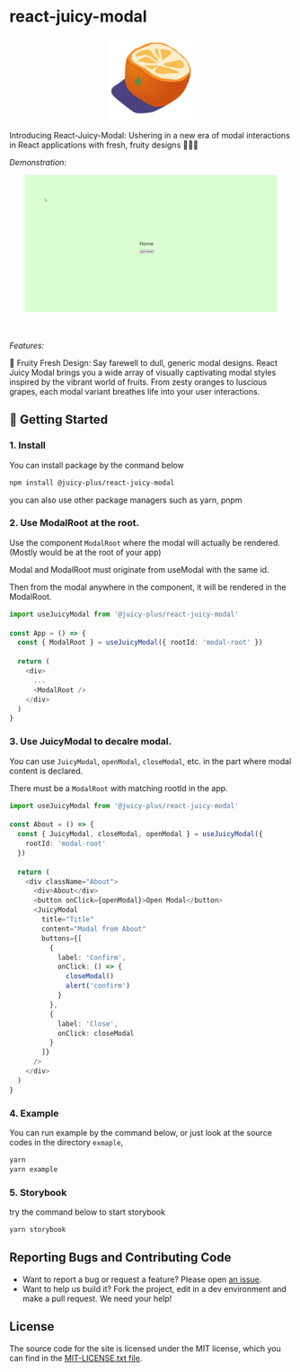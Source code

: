 # react-juicy-modal

<div align="center">
  <img src="public/logo/logo192.png" width="150px" height="150px" alt="logo of Juicy Plus"/>
</div>

Introducing React-Juicy-Modal: Ushering in a new era of modal interactions in React applications with fresh, fruity designs 🍊🍇🍓

_Demonstration:_

<div align="center">
  <img src="demo.gif" width="450px" height="244px" alt="demonstration of react-juicy-modal"/>
</div>
<br/><br/>

_Features:_

🌟 Fruity Fresh Design: Say farewell to dull, generic modal designs. React Juicy Modal brings you a wide array of visually captivating modal styles inspired by the vibrant world of fruits. From zesty oranges to luscious grapes, each modal variant breathes life into your user interactions.

## 🚀 Getting Started

### 1. Install

You can install package by the conmand below

```bash
npm install @juicy-plus/react-juicy-modal
```

you can also use other package managers such as yarn, pnpm

### 2. Use ModalRoot at the root.

Use the component `ModalRoot` where the modal will actually be rendered.(Mostly would be at the root of your app)

Modal and ModalRoot must originate from useModal with the same id.

Then from the modal anywhere in the component, it will be rendered in the ModalRoot.

```typescript
import useJuicyModal from '@juicy-plus/react-juicy-modal'

const App = () => {
  const { ModalRoot } = useJuicyModal({ rootId: 'modal-root' })

  return (
    <div>
      ...
      <ModalRoot />
    </div>
  )
}
```

### 3. Use JuicyModal to decalre modal.

You can use `JuicyModal`, `openModal`, `closeModal`, etc. in the part where modal content is declared.

There must be a `ModalRoot` with matching rootId in the app.

```typescript
import useJuicyModal from '@juicy-plus/react-juicy-modal'

const About = () => {
  const { JuicyModal, closeModal, openModal } = useJuicyModal({
    rootId: 'modal-root'
  })

  return (
    <div className="About">
      <div>About</div>
      <button onClick={openModal}>Open Modal</button>
      <JuicyModal
        title="Title"
        content="Modal from About"
        buttons={[
          {
            label: 'Confirm',
            onClick: () => {
              closeModal()
              alert('confirm')
            }
          },
          {
            label: 'Close',
            onClick: closeModal
          }
        ]}
      />
    </div>
  )
}
```

### 4. Example

You can run example by the command below, or just look at the source codes in the directory `exmaple`,

```bash
yarn
yarn example
```

### 5. Storybook

try the command below to start storybook

```bash
yarn storybook
```

## Reporting Bugs and Contributing Code

- Want to report a bug or request a feature? Please open [an issue](https://github.com/JuicyPlus/react-juicy-modal/issues/new).
- Want to help us build it? Fork the project, edit in a dev environment and make a pull request. We need your help!

## License

The source code for the site is licensed under the MIT license, which you can find in the [MIT-LICENSE.txt file](https://github.com/JuicyPlus/react-juicy-modal/blob/main/LICENSE).
